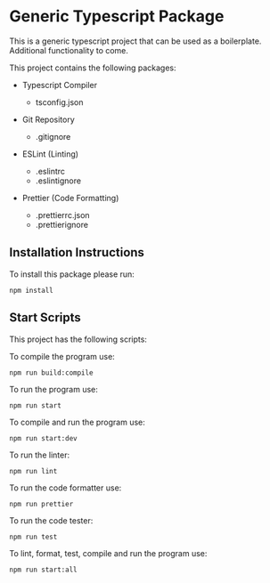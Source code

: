 # Generic Typescript Package

This is a generic typescript project that can be used as a boilerplate. Additional functionality to come.

This project contains the following packages:

- Typescript Compiler
    - tsconfig.json

- Git Repository
    - .gitignore

- ESLint (Linting)
    - .eslintrc
    - .eslintignore

- Prettier (Code Formatting)
    - .prettierrc.json
    - .prettierignore

## Installation Instructions

To install this package please run:

``` 
npm install 
```

## Start Scripts

This project has the following scripts:

To compile the program use:
```
npm run build:compile
```
To run the program use:
```
npm run start
```
To compile and run the program use:
```
npm run start:dev
```
To run the linter:
```
npm run lint
```
To run the code formatter use:
```
npm run prettier
```
To run the code tester:
```
npm run test
```
To lint, format, test, compile and run the program use:
```
npm run start:all
```